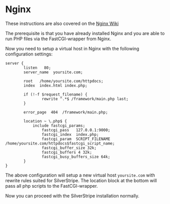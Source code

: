 # Nginx

These instructions are also covered on the [Nginx Wiki](http://wiki.nginx.org/SilverStripe)

The prerequisite is that you have already installed Nginx and you are able to run PHP files via the FastCGI-wrapper from
Nginx.

Now you need to setup a virtual host in Nginx with the following configuration settings:

	server {
	        listen   80;
	        server_name  yoursite.com;
	
	        root   /home/yoursite.com/httpdocs;
	        index  index.html index.php;
	
	        if (!-f $request_filename) {
	                rewrite ^.*$ /framework/main.php last;
	        }
	
	        error_page  404  /framework/main.php;
	
	        location ~ \.php$ {
	        	include fastcgi_params;
	                fastcgi_pass   127.0.0.1:9000;
	                fastcgi_index  index.php;
	                fastcgi_param  SCRIPT_FILENAME  /home/yoursite.com/httpdocs$fastcgi_script_name;
	                fastcgi_buffer_size 32k;
               		fastcgi_buffers 4 32k;
               		fastcgi_busy_buffers_size 64k;
	        }
	}


The above configuration will setup a new virtual host `yoursite.com` with rewrite rules suited for SilverStripe. The
location block at the bottom will pass all php scripts to the FastCGI-wrapper.

Now you can proceed with the SilverStripe installation normally.
